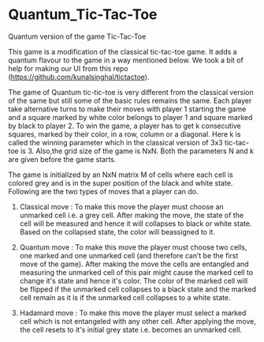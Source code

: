 # Quantum_Tic-Tac-Toe
Quantum version of the game Tic-Tac-Toe

This game is a modification of the classical tic-tac-toe game. It adds a quantum flavour to the game in a way mentioned below. We took a bit of help for making our UI from this repo (https://github.com/kunalsinghal/tictactoe).

The game of Quantum tic-tic-toe is very different from the classical version of the same but still some of the basic rules remains the same. Each player take alternative turns to make their moves with player 1 starting the game and a square marked by white color belongs to player 1 and square marked by black to player 2.  To win the game, a player has to get k consecutive squares, marked by their color, in a row, column or a diagonal.  Here k is called the winning parameter which in the classical version of 3x3 tic-tac-toe is 3.  Also,the grid size of the game is NxN. Both the parameters N and k are given before the game starts.

The game is initialized by an NxN matrix M of cells where each cell is colored grey and is in the super position of the black and white state. Following are the two types of moves that a player can do.

1) Classical move : To make this move the player must choose an unmarked cell i.e. a grey cell.  After making the move, the state of the cell will be measured and hence it will collapses to black or white state. Based on the collapsed state, the color will beassigned to it.

2) Quantum move : To make this move the player must choose two cells, one marked and one unmarked cell (and therefore can’t be the first move of the game).  After making the move the cells are entangled and measuring the unmarked cell of this pair might cause the marked cell to change it's state and hence it's color. The color of the marked cell will be flipped if the unmarked cell collapses to a black state and the marked cell remain as it is if the unmarked cell collapses to a white state.

3) Hadamard move : To make this move the player must select a marked cell which is not entangeled with any other cell. After applying the move, the cell resets to it's initial grey state i.e. becomes an unmarked cell. 
